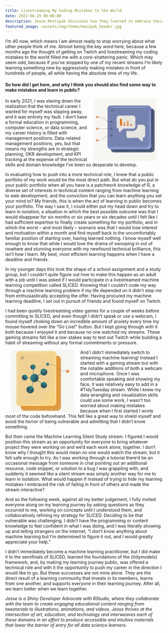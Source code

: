 ```yaml
---
title: Livestreaming My Coding Mistakes to the World
date: 2022-06-29 00:00:00
description: Jesse Mostipak discusses how they learned to embrace their fear and how they approache learning programming and machine learning in the public sphere.  Header illustration by Katarzyna Surman.
featured_image: /assets/img/theme/mosipak_header.jpg
---
```


I’m 40 now, which means I am almost ready to stop worrying about what other people think of me. Almost being the key word here, because a few months ago the thought of getting on Twitch and livestreaming my coding mistakes to the world filled me with a core-shattering panic. Which may seem odd, because if you’ve stopped by one of my recent streams I’m likely learning something new by aggressively making mistakes in front of hundreds of people, all while having the absolute time of my life.

#### So how did I get here, and why I think you should also find some way to make mistakes and learn in public?

<img height="200" align="right" hspace="20" src="../assets/img/sq1.jpg" alt="Inforgraphic of a blue square with talking cartoon bubbles on the inside with three lines emmerging from the square." >


In early 2021, I was staring down the realization that the technical career I wanted for myself was slipping away, and it was entirely my fault. I don‘t have a formal education in programming, computer science, or data science, and my career history is filled with management positions. Data-related management positions, yes, but that means my strengths are in strategic planning, OKR development, and KPI tracking at the expense of the technical skills and domain knowledge I’ve been so desperate to develop.

In evaluating how to push into a more technical role, I knew that a public portfolio of my work would be the most direct path. But what do you put in your public portfolio when all you have is a patchwork knowledge of R, a diverse set of interests in technical content ranging from machine learning to web development, and the conviction that you can learn anything you set your mind to? My friends, this is when the act of learning in public becomes your portfolio. The way I saw it, I could either put my head down and try to learn in isolation, a situation in which the best possible outcome was that I would disappear for six months or six years or six decades until I felt like I had sufficient expertise to finally create something for my portfolio, and in which the worst – and most likely – scenario was that I would lose interest and motivation within a month and find myself back in the uncomfortably familiar position of starting over, having learned nothing. I know myself well enough to know that while I would love the drama of swooping in out of nowhere and stunning everyone with my newfound technical brilliance, this isn’t how I learn. My best, most efficient learning happens when I have a deadline and friends.

In my younger days this took the shape of a school assignment and a study group, but I couldn’t quite figure out how to make this happen as an adult with a job until I was asked if I would participate in a livestreamed machine learning competition called SLICED. Knowing that I couldn’t code my way through a machine learning problem if my life depended on it didn’t stop me from enthusiastically accepting the offer. Having procured my machine learning deadline, I set out in pursuit of friends and found myself on Twitch.

I had been quietly livestreaming video games for a couple of weeks before committing to SLICED, and even though I didn’t speak or use a webcam, I found myself choking down an incredible amount of anxiety every time my mouse hovered over the “Go Live!” button. But I kept going through with it both because I enjoyed it and because no one watched my streams. These gaming streams felt like a low-stakes way to test out Twitch while building a habit of streaming without any formal commitments or pressure.

<img height="200" align="left" hspace="20" src="../assets/img/sq4.jpg" alt="illustrated computer window with a network graph in it and a lines emmerging" >

And I didn’t immediately switch to streaming machine learning! Instead I started with a gaming stream but with the notable additions of both a webcam and microphone. Once I was comfortable speaking and showing my face, it was relatively easy to add in a #TidyTuesday stream. While I knew my data wrangling and visualization skills could use some work, I wasn’t too worried about making mistakes because when I first started I wrote most of the code beforehand. This felt like a great way to shield myself and avoid the horror of being vulnerable and admitting that I didn’t know something.

But then came the Machine Learning Silent Study stream. I figured I would position this stream as an opportunity for everyone to bring whatever project they were working on and we’d each work alone, together. I don’t know why I thought this would mean no one would watch the stream, but it felt safe enough to try. As I was working through a tutorial there’d be an occasional message from someone in chat pointing out an additional resource, code snippet, or solution to a bug I was grappling with, and suddenly it seemed like a silent stream was simply another way for me to learn in isolation. What would happen if instead of trying to hide my learning mistakes I embraced the risk of failing in front of others and made the stream interactive?

And so the following week, against all my better judgement, I fully invited everyone along on my learning journey by asking questions as they occurred to me, working on concepts until I understood them, and collaboratively refining my strategy for SLICED. Deciding to be that vulnerable was challenging. I didn’t have the programming or content knowledge to feel confident in what I was doing, and I was literally showing up and telling strangers on the internet, “I don’t know anything about machine learning but I’m determined to figure it out, and I would greatly appreciate your help.”

I didn’t immediately become a machine learning practitioner, but I did make it to the semifinals of SLICED, learned the foundations of the {tidymodels} framework, and, by making my learning journey public, was offered a technical role and with it the opportunity to push my career in the direction I would like to go. But these successes are not mine alone. They are the direct result of a learning community that invests in its members, learns from one another, and supports everyone in their learning journey. After all, we learn better when we learn together.


*Jesse is a Shiny Developer Advocate with RStudio, where they collaborate with the team to create engaging educational content ranging from tweetorials to illustrations, animations, and videos. Jesse thrives at the intersection of art, education, and technology and interweaves each of these domains in an effort to produce accessible and intuitive materials that lower the barrier of entry for all data science learners.*